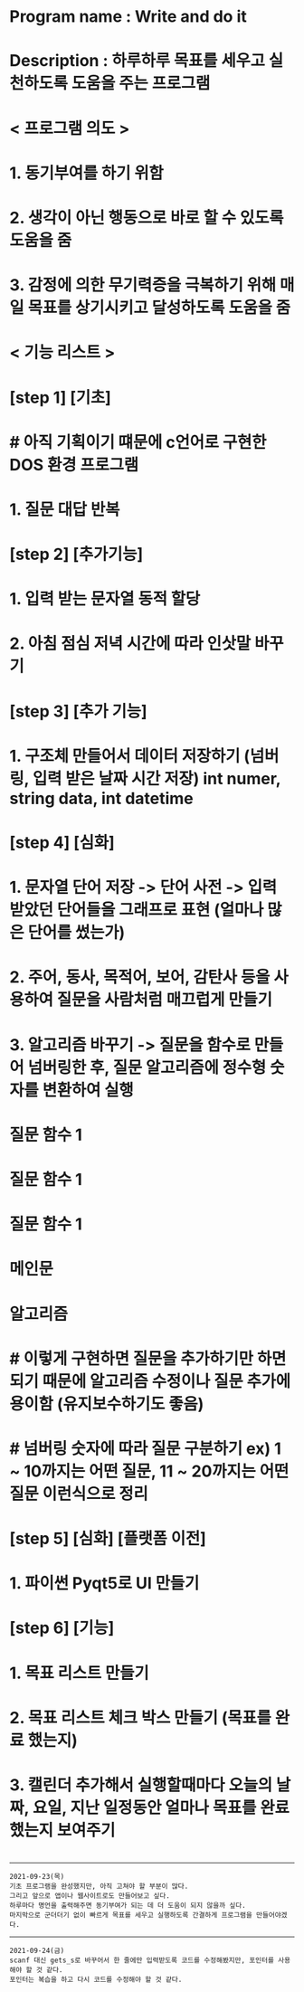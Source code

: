 # Program name : Write and do it
# 
# Description : 하루하루 목표를 세우고 실천하도록 도움을 주는 프로그램
# 
# < 프로그램 의도 > 
# 1. 동기부여를 하기 위함
# 2. 생각이 아닌 행동으로 바로 할 수 있도록 도움을 줌
# 3. 감정에 의한 무기력증을 극복하기 위해 매일 목표를 상기시키고 달성하도록 도움을 줌
#
# < 기능 리스트 >
#
#   [step 1] [기초]
# # 아직 기획이기 떄문에 c언어로 구현한 DOS 환경 프로그램
# 1. 질문 대답 반복
#
#   [step 2] [추가기능]
#
# 1. 입력 받는 문자열 동적 할당
#
# 2. 아침 점심 저녁 시간에 따라 인삿말 바꾸기
#
#   [step 3] [추가 기능]
#
# 1. 구조체 만들어서 데이터 저장하기 (넘버링, 입력 받은 날짜 시간 저장) int numer, string data, int datetime 
#
#   [step 4] [심화]
#
# 1. 문자열 단어 저장 -> 단어 사전 -> 입력 받았던 단어들을 그래프로 표현 (얼마나 많은 단어를 썼는가)
#
# 2. 주어, 동사, 목적어, 보어, 감탄사 등을 사용하여 질문을 사람처럼 매끄럽게 만들기
#
# 3. 알고리즘 바꾸기 -> 질문을 함수로 만들어 넘버링한 후, 질문 알고리즘에 정수형 숫자를 변환하여 실행
#
#   질문 함수 1
#   질문 함수 1
#   질문 함수 1
#   메인문
#     알고리즘
#   # 이렇게 구현하면 질문을 추가하기만 하면 되기 때문에 알고리즘 수정이나 질문 추가에 용이함 (유지보수하기도 좋음)
#   # 넘버링 숫자에 따라 질문 구분하기 ex) 1 ~ 10까지는 어떤 질문, 11 ~ 20까지는 어떤 질문 이런식으로 정리
#
#
#
#   [step 5] [심화] [플랫폼 이전]
#
# 1. 파이썬 Pyqt5로 UI 만들기
#
#   [step 6] [기능]
#
# 1. 목표 리스트 만들기
#
# 2. 목표 리스트 체크 박스 만들기 (목표를 완료 했는지)
#
# 3. 캘린더 추가해서 실행할때마다 오늘의 날짜, 요일, 지난 일정동안 얼마나 목표를 완료 했는지 보여주기
#
#
#
------------------------------------------------------------------------------------------------------------------
    2021-09-23(목)
    기초 프로그램을 완성했지만, 아직 고쳐야 할 부분이 많다.
    그리고 앞으로 앱이나 웹사이트로도 만들어보고 싶다.
    하루마다 명언을 출력해주면 동기부여가 되는 데 더 도움이 되지 않을까 싶다.
    마지막으로 군더더기 없이 빠르게 목표를 세우고 실행하도록 간결하게 프로그램을 만들어야겠다.
    
------------------------------------------------------------------------------------------------------------------
    2021-09-24(금)
    scanf 대신 gets_s로 바꾸어서 한 줄에만 입력받도록 코드를 수정해봤지만, 포인터를 사용해야 할 것 같다.
    포인터는 복습을 하고 다시 코드를 수정해야 할 것 같다.



